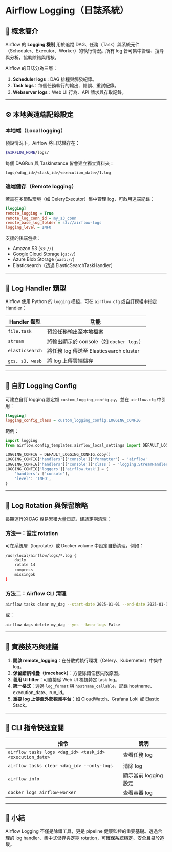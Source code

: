 # Airflow Logging（日誌系統）

## 🧩 概念簡介
Airflow 的 **Logging 機制** 用於追蹤 DAG、任務（Task）與系統元件（Scheduler、Executor、Worker）的執行情況。所有 log 皆可集中管理、搜尋與分析，協助除錯與稽核。

Airflow 的日誌分為三層：
1. **Scheduler logs**：DAG 排程與觸發紀錄。
2. **Task logs**：每個任務執行的輸出、錯誤、重試紀錄。
3. **Webserver logs**：Web UI 行為、API 請求與存取記錄。

---

## ⚙️ 本地與遠端記錄設定
### 本地端（Local logging）
預設情況下，Airflow 將日誌儲存在：
```bash
$AIRFLOW_HOME/logs/
```
每個 DAGRun 與 TaskInstance 皆會建立獨立資料夾：
```
logs/<dag_id>/<task_id>/<execution_date>/1.log
```

### 遠端儲存（Remote logging）
若需在多節點環境（如 CeleryExecutor）集中管理 log，可啟用遠端紀錄：
```ini
[logging]
remote_logging = True
remote_log_conn_id = my_s3_conn
remote_base_log_folder = s3://airflow-logs
logging_level = INFO
```
支援的後端包括：
- Amazon S3 (`s3://`)
- Google Cloud Storage (`gs://`)
- Azure Blob Storage (`wasb://`)
- Elasticsearch（透過 ElasticSearchTaskHandler）

---

## 🧱 Log Handler 類型
Airflow 使用 Python 的 `logging` 模組，可在 `airflow.cfg` 或自訂模組中指定 Handler：

| Handler 類型 | 功能 |
|---------------|------|
| `file.task` | 預設任務輸出至本地檔案 |
| `stream` | 將輸出顯示於 console（如 `docker logs`） |
| `elasticsearch` | 將任務 log 傳送至 Elasticsearch cluster |
| `gcs`、`s3`、`wasb` | 將 log 上傳雲端儲存 |

---

## 🧩 自訂 Logging Config
可建立自訂 logging 設定檔 `custom_logging_config.py`，並在 `airflow.cfg` 中引用：
```ini
[logging]
logging_config_class = custom_logging_config.LOGGING_CONFIG
```

範例：
```python
import logging
from airflow.config_templates.airflow_local_settings import DEFAULT_LOGGING_CONFIG

LOGGING_CONFIG = DEFAULT_LOGGING_CONFIG.copy()
LOGGING_CONFIG['handlers']['console']['formatter'] = 'airflow'
LOGGING_CONFIG['handlers']['console']['class'] = 'logging.StreamHandler'
LOGGING_CONFIG['loggers']['airflow.task'] = {
    'handlers': ['console'],
    'level': 'INFO',
}
```

---

## 🔁 Log Rotation 與保留策略
長期運行的 DAG 容易累積大量日誌，建議定期清理：

### 方法一：設定 rotation
可在系統層（logrotate）或 Docker volume 中設定自動清理，例如：
```bash
/usr/local/airflow/logs/*.log {
    daily
    rotate 14
    compress
    missingok
}
```

### 方法二：Airflow CLI 清理
```bash
airflow tasks clear my_dag --start-date 2025-01-01 --end-date 2025-01-31 --only-logs
```
或：
```bash
airflow dags delete my_dag --yes --keep-logs False
```

---

## 🧰 實務技巧與建議
1. **開啟 remote_logging**：在分散式執行環境（Celery、Kubernetes）中集中 log。
2. **保留錯誤堆疊（traceback）**：方便除錯任務失敗原因。
3. **善用 UI filter**：可直接從 Web UI 檢視特定 task log。
4. **統一格式**：透過 `log_format` 與 `hostname_callable`，記錄 hostname、execution_date、run_id。
5. **重要 log 上傳至外部觀測平台**：如 CloudWatch、Grafana Loki 或 Elastic Stack。

---

## 🧭 CLI 指令快速查閱
| 指令 | 說明 |
|-------|------|
| `airflow tasks logs <dag_id> <task_id> <execution_date>` | 查看任務 log |
| `airflow tasks clear <dag_id> --only-logs` | 清除 log |
| `airflow info` | 顯示當前 logging 設定 |
| `docker logs airflow-worker` | 查看容器 log |

---

## 🧩 小結
Airflow Logging 不僅是除錯工具，更是 pipeline 健康監控的重要基礎。透過合理的 log handler、集中式儲存與定期 rotation，可確保系統穩定、安全且易於追蹤。